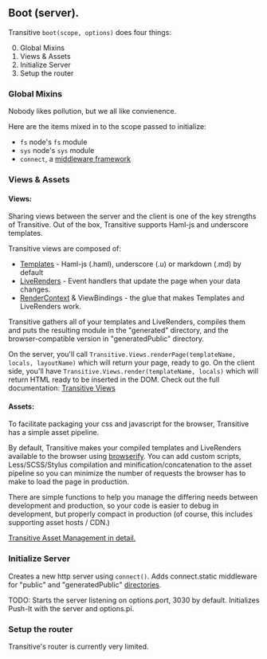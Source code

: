 ## Boot (server).

Transitive `boot(scope, options)` does four things:

  0. Global Mixins
  1. Views & Assets
  2. Initialize Server 
  3. Setup the router

### Global Mixins

Nobody likes pollution, but we all like convienence.

Here are the items mixed in to the scope passed to initialize:

 * `fs` node's `fs` module
 * `sys` node's `sys` module
 * `connect`, a [middleware framework](http://github.com/senchalabs/connect)

### Views & Assets

#### Views:

Sharing views between the server and the client is one of the key strengths of Transitive.  Out of the box, Transitive supports Haml-js and underscore templates.

Transitive views are composed of:

 * [Templates](views.html#templates) - Haml-js (.haml), underscore (.u)  or markdown (.md) by default
 * [LiveRenders](views.html#liveRender) - Event handlers that update the page when your data changes.
 * [RenderContext](views.html#renderContext) & ViewBindings - the glue that makes Templates and LiveRenders work. 

Transitive gathers all of your templates and LiveRenders, compiles them and puts the resulting module in the "generated" directory, and the browser-compatible version in "generatedPublic" directory.  

On the server, you'll call `Transitive.Views.renderPage(templateName, locals, layoutName)` which will return your page, ready to go.  On the client side, you'll have `Transitive.Views.render(templateName, locals)` which will return HTML ready to be inserted in the DOM. Check out the full documentation: [Transitive Views](views.html)

####  Assets:

To facilitate packaging your css and javascript for the browser, Transitive has a simple asset pipeline.

By default, Transitive makes your compiled templates and LiveRenders available to the browser using [browserify](https://github.com/substack/node-browserify).  You can add custom scripts, Less/SCSS/Stylus compilation and minification/concatenation to the asset pipeline so you can minimize the number of requests the browser has to make to load the page in production.

There are simple functions to help you manage the differing needs between development and production, so your code is easier to debug in development, but properly compact in production (of course, this includes supporting asset hosts / CDN.)

[Transitive Asset Management in detail.](assets.md)

### Initialize Server

Creates a new http server using `connect()`. Adds connect.static middleware for "public" and "generatedPublic" [directories](options.html).  

TODO: Starts the server listening on options.port, 3030 by default. Initializes Push-It with the server and options.pi. 

### Setup the router

Transitive's router is currently very limited.
